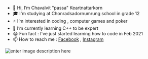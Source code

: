 - 👋 Hi, I’m Chavalvit "passa" Keartnattarkorn
- 🎓 I'm studying at Chonradsadornumrung school in grade 12
- ⭐ I’m interested in coding , computer games and poker
- 🚀 I’m currently learning C++ to be expert
- 😂 Fun fact : I've just started learning how to code in Feb 2021
- 📫 How to reach me : [Facebook](https://www.facebook.com/Chavalvit) , [Instagram](https://www.instagram.com/chavalvit.k/)


![enter image description here](https://media4.giphy.com/media/xUA7bdpLxQhsSQdyog/giphy.gif?cid=790b76113bf5f683f1eca6ef9015eb2f9b26d59b37940aa2&rid=giphy.gif&ct=g)
